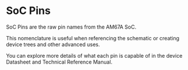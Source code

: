 <!--
---
name: SoC Pin
class: interface
type: pinout
url: https://www.ti.com/lit/ds/symlink/am67a.pdf
pincount: 40
pin:
  '3':
    name: SoC Pin E11
  '5':
    name: SoC Pin B13
  '7':
    name: SoC Pin W26
  '8':
    name: SoC Pin F24
  '10':
    name: SoC Pin C27
  '11':
    name: SoC Pin A26
  '12':
    name: SoC Pin D25
  '13':
    name: SoC Pin N22
  '15':
    name: SoC Pin R27
  '16':
    name: SoC Pin B5
  '18':
    name: SoC Pin C8
  '19':
    name: SoC Pin B12
  '21':
    name: SoC Pin C11
  '22':
    name: SoC Pin P21
  '23':
    name: SoC Pin A9
  '24':
    name: SoC Pin C12
  '26':
    name: SoC Pin B3
  '27':
    name: SoC Pin D11
  '28':
    name: SoC Pin B9
  '29':
    name: SoC Pin B20
  '31':
    name: SoC Pin D20
  '32':
    name: SoC Pin C20
  '33':
    name: SoC Pin E19
  '35':
    name: SoC Pin C26
  '36':
    name: SoC Pin A25
  '37':
    name: SoC Pin P26
  '38':
    name: SoC Pin F23
  '40':
    name: SoC Pin B25
-->
# SoC Pins

SoC Pins are the raw pin names from the AM67A SoC.

This nomenclature is useful when referencing the schematic or creating device trees and other advanced uses. 

You can explore more details of what each pin is capable of in the device Datasheet and Technical Reference Manual.